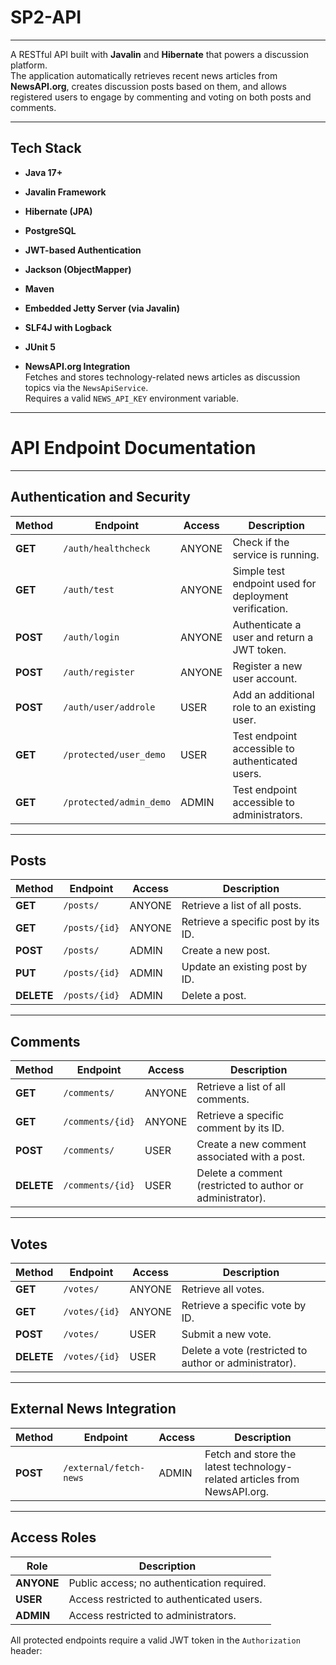 # SP2-API
---

A RESTful API built with **Javalin** and **Hibernate** that powers a discussion platform.  
The application automatically retrieves recent news articles from **NewsAPI.org**, creates discussion posts based on them, and allows registered users to engage by commenting and voting on both posts and comments.

---
## Tech Stack

- **Java 17+**  

- **Javalin Framework**  

- **Hibernate (JPA)**  

- **PostgreSQL**

- **JWT-based Authentication**  

- **Jackson (ObjectMapper)**  

- **Maven**  

- **Embedded Jetty Server (via Javalin)**  

- **SLF4J with Logback**  

- **JUnit 5**  

- **NewsAPI.org Integration**  
  Fetches and stores technology-related news articles as discussion topics via the `NewsApiService`.  
  Requires a valid `NEWS_API_KEY` environment variable.
--- 
# API Endpoint Documentation
---
## Authentication and Security

| Method | Endpoint | Access | Description |
|--------|-----------|--------|-------------|
| **GET** | `/auth/healthcheck` | ANYONE | Check if the service is running. |
| **GET** | `/auth/test` | ANYONE | Simple test endpoint used for deployment verification. |
| **POST** | `/auth/login` | ANYONE | Authenticate a user and return a JWT token. |
| **POST** | `/auth/register` | ANYONE | Register a new user account. |
| **POST** | `/auth/user/addrole` | USER | Add an additional role to an existing user. |
| **GET** | `/protected/user_demo` | USER | Test endpoint accessible to authenticated users. |
| **GET** | `/protected/admin_demo` | ADMIN | Test endpoint accessible to administrators. |

---

## Posts

| Method | Endpoint | Access | Description |
|--------|-----------|--------|-------------|
| **GET** | `/posts/` | ANYONE | Retrieve a list of all posts. |
| **GET** | `/posts/{id}` | ANYONE | Retrieve a specific post by its ID. |
| **POST** | `/posts/` | ADMIN | Create a new post. |
| **PUT** | `/posts/{id}` | ADMIN | Update an existing post by ID. |
| **DELETE** | `/posts/{id}` | ADMIN | Delete a post. |

---

## Comments

| Method | Endpoint | Access | Description |
|--------|-----------|--------|-------------|
| **GET** | `/comments/` | ANYONE | Retrieve a list of all comments. |
| **GET** | `/comments/{id}` | ANYONE | Retrieve a specific comment by its ID. |
| **POST** | `/comments/` | USER | Create a new comment associated with a post. |
| **DELETE** | `/comments/{id}` | USER | Delete a comment (restricted to author or administrator). |

---

## Votes

| Method | Endpoint | Access | Description |
|--------|-----------|--------|-------------|
| **GET** | `/votes/` | ANYONE | Retrieve all votes. |
| **GET** | `/votes/{id}` | ANYONE | Retrieve a specific vote by ID. |
| **POST** | `/votes/` | USER | Submit a new vote. |
| **DELETE** | `/votes/{id}` | USER | Delete a vote (restricted to author or administrator). |

---

## External News Integration

| Method | Endpoint | Access | Description |
|--------|-----------|--------|-------------|
| **POST** | `/external/fetch-news` | ADMIN | Fetch and store the latest technology-related articles from NewsAPI.org. |

---

## Access Roles

| Role | Description |
|------|--------------|
| **ANYONE** | Public access; no authentication required. |
| **USER** | Access restricted to authenticated users. |
| **ADMIN** | Access restricted to administrators. |

All protected endpoints require a valid JWT token in the `Authorization` header:


